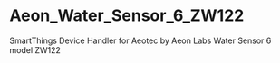 # Aeon_Water_Sensor_6_ZW122
SmartThings Device Handler for Aeotec by Aeon Labs Water Sensor 6 model ZW122
